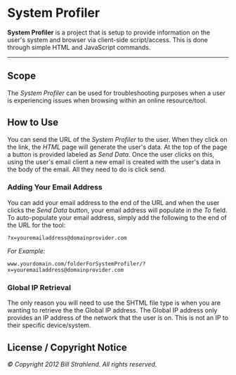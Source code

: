 # System Profiler #
**System Profiler** is a project that is setup to provide information on the user's system and browser via client-side script/access. This is done through simple HTML and JavaScript commands.

---

## Scope ##
The *System Profiler* can be used for troubleshooting purposes when a user is experiencing issues when browsing within an online resource/tool.

## How to Use ##
You can send the URL of the *System Profiler* to the user. When they click on the link, the *HTML* page will generate the user's data. At the top of the page a button is provided labeled as *Send Data*. Once the user clicks on this, using the user's email client a new email is created with the user's data in the body of the email. All they need to do is click send.

### Adding Your Email Address ###
You can add your email address to the end of the URL and when the user clicks the *Send Data* button, your email address will populate in the *To* field. To auto-populate your email address, simply add the following to the end of the URL for the tool:

    ?x=youremailaddress@domainprovider.com

*For Example:*
    
    www.yourdomain.com/folderForSystemProfiler/?x=youremailaddress@domainprovider.com

### Global IP Retrieval ###
The only reason you will need to use the SHTML file type is when you are wanting to retrieve the the Global IP address. The Global IP address only provides an IP address of the network that the user is on. This is not an IP to their specific device/system.

## License / Copyright Notice ##
*&copy; Copyright 2012 Bill Strahlend. All rights reserved.*